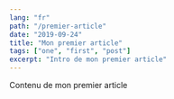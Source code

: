 ```yaml
---
lang: "fr"
path: "/premier-article"
date: "2019-09-24"
title: "Mon premier article"
tags: ["one", "first", "post"]
excerpt: "Intro de mon premier article"
---
```


Contenu de mon premier article
